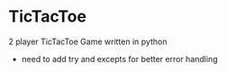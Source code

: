 # TicTacToe
2 player TicTacToe Game written in python 
- need to add try and excepts for better error handling
